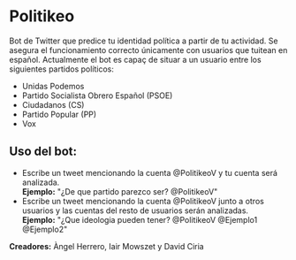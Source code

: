 # Politikeo
Bot de Twitter que predice tu identidad política a partir de tu actividad. Se asegura el funcionamiento correcto únicamente con usuarios que tuitean en español. Actualmente el bot es capaç de situar a un usuario entre los siguientes partidos políticos:
- Unidas Podemos
- Partido Socialista Obrero Español (PSOE)
- Ciudadanos (CS)
- Partido Popular (PP)
- Vox

## Uso del bot:
- Escribe un tweet mencionando la cuenta @PolitikeoV y tu cuenta será analizada.<br>
**Ejemplo:** "¿De que partido parezco ser? @PolitikeoV"
- Escribe un tweet mencionando la cuenta @PolitikeoV junto a otros usuarios y las cuentas del resto de usuarios serán analizadas.<br>
**Ejemplo:** "¿Que ideologia pueden tener? @PolitikeoV @Ejemplo1 @Ejemplo2"

**Creadores:** Àngel Herrero, Iair Mowszet y David Ciria
